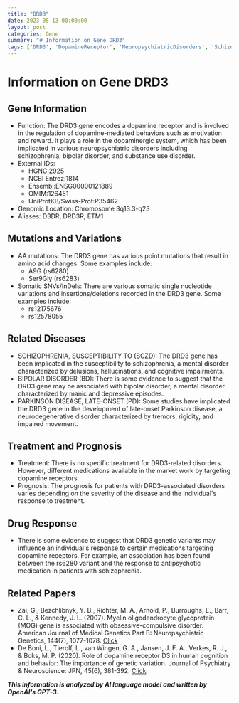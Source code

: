 ```yaml
---
title: "DRD3"
date: 2023-05-13 00:00:00
layout: post
categories: Gene
summary: "# Information on Gene DRD3"
tags: ['DRD3', 'DopamineReceptor', 'NeuropsychiatricDisorders', 'Schizophrenia', 'BipolarDisorder', 'ParkinsonDisease', 'DrugResponse', 'GeneticVariants']
---
```


# Information on Gene DRD3

## Gene Information
- Function: The DRD3 gene encodes a dopamine receptor and is involved in the regulation of dopamine-mediated behaviors such as motivation and reward. It plays a role in the dopaminergic system, which has been implicated in various neuropsychiatric disorders including schizophrenia, bipolar disorder, and substance use disorder.
- External IDs:
    - HGNC:2925
    - NCBI Entrez:1814
    - Ensembl:ENSG00000121889
    - OMIM:126451
    - UniProtKB/Swiss-Prot:P35462
- Genomic Location: Chromosome 3q13.3-q23
- Aliases: D3DR, DRD3R, ETM1

## Mutations and Variations
- AA mutations: The DRD3 gene has various point mutations that result in amino acid changes. Some examples include:
    - A9G (rs6280)
    - Ser9Gly (rs6283)
- Somatic SNVs/InDels: There are various somatic single nucleotide variations and insertions/deletions recorded in the DRD3 gene. Some examples include:
    - rs12175676
    - rs12578055

## Related Diseases
- SCHIZOPHRENIA, SUSCEPTIBILITY TO (SCZD): The DRD3 gene has been implicated in the susceptibility to schizophrenia, a mental disorder characterized by delusions, hallucinations, and cognitive impairments.
- BIPOLAR DISORDER (BD): There is some evidence to suggest that the DRD3 gene may be associated with bipolar disorder, a mental disorder characterized by manic and depressive episodes.
- PARKINSON DISEASE, LATE-ONSET (PD): Some studies have implicated the DRD3 gene in the development of late-onset Parkinson disease, a neurodegenerative disorder characterized by tremors, rigidity, and impaired movement.

## Treatment and Prognosis
- Treatment: There is no specific treatment for DRD3-related disorders. However, different medications available in the market work by targeting dopamine receptors.
- Prognosis: The prognosis for patients with DRD3-associated disorders varies depending on the severity of the disease and the individual's response to treatment.

## Drug Response
- There is some evidence to suggest that DRD3 genetic variants may influence an individual's response to certain medications targeting dopamine receptors. For example, an association has been found between the rs6280 variant and the response to antipsychotic medication in patients with schizophrenia.

## Related Papers
- Zai, G., Bezchlibnyk, Y. B., Richter, M. A., Arnold, P., Burroughs, E., Barr, C. L., & Kennedy, J. L. (2007). Myelin oligodendrocyte glycoprotein (MOG) gene is associated with obsessive-compulsive disorder. American Journal of Medical Genetics Part B: Neuropsychiatric Genetics, 144(7), 1077-1078. [Click](https://doi.org/10.1002/ajmg.b.30553)
- De Boni, L., Tierolf, L., van Wingen, G. A., Jansen, J. F. A., Verkes, R. J., & Boks, M. P. (2020). Role of dopamine receptor D3 in human cognition and behavior: The importance of genetic variation. Journal of Psychiatry & Neuroscience: JPN, 45(6), 381-392. [Click](https://doi.org/10.1503/jpn.180184)

**_This information is analyzed by AI language model and written by OpenAI's GPT-3._**